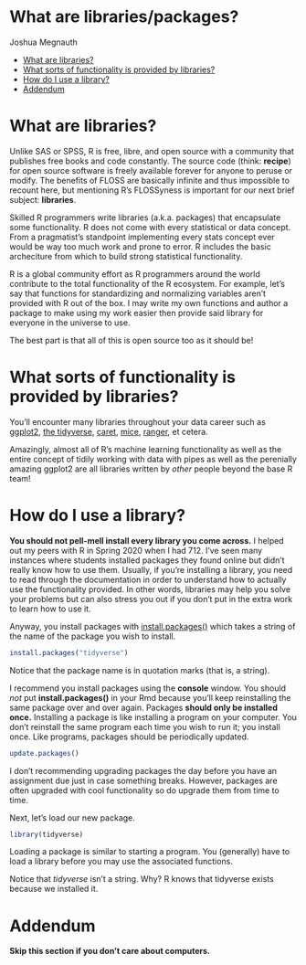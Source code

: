 What are libraries/packages?
================
Joshua Megnauth

  - [What are libraries?](#what-are-libraries)
  - [What sorts of functionality is provided by
    libraries?](#what-sorts-of-functionality-is-provided-by-libraries)
  - [How do I use a library?](#how-do-i-use-a-library)
  - [Addendum](#addendum)

# What are libraries?

Unlike SAS or SPSS, R is free, libre, and open source with a community
that publishes free books and code constantly. The source code (think:
**recipe**) for open source software is freely available forever for
anyone to peruse or modify. The benefits of FLOSS are basically infinite
and thus impossible to recount here, but mentioning R’s FLOSSyness is
important for our next brief subject: **libraries**.

Skilled R programmers write libraries (a.k.a. packages) that encapsulate
some functionality. R does not come with every statistical or data
concept. From a pragmatist’s standpoint implementing every stats concept
ever would be way too much work and prone to error. R includes the basic
archeciture from which to build strong statistical functionality.

R is a global community effort as R programmers around the world
contribute to the total functionality of the R ecosystem. For example,
let’s say that functions for standardizing and normalizing variables
aren’t provided with R out of the box. I may write my own functions and
author a package to make using my work easier then provide said library
for everyone in the universe to use.

The best part is that all of this is open source too as it should be\!

# What sorts of functionality is provided by libraries?

You’ll encounter many libraries throughout your data career such as
[ggplot2](https://ggplot2.tidyverse.org/), [the
tidyverse](https://tidyverse.org/),
[caret](https://topepo.github.io/caret/),
[mice](https://cran.r-project.org/web/packages/mice/mice.pdf),
[ranger](https://cran.r-project.org/web/packages/ranger/ranger.pdf), et
cetera.

Amazingly, almost all of R’s machine learning functionality as well as
the entire concept of tidily working with data with pipes as well as the
perenially amazing ggplot2 are all libraries written by *other* people
beyond the base R team\!

# How do I use a library?

**You should not pell-mell install every library you come across.** I
helped out my peers with R in Spring 2020 when I had 712. I’ve seen many
instances where students installed packages they found online but didn’t
really know how to use them. Usually, if you’re installing a library,
you need to read through the documentation in order to understand how to
actually use the functionality provided. In other words, libraries may
help you solve your problems but can also stress you out if you don’t
put in the extra work to learn how to use it.

Anyway, you install packages with
[install.packages()](https://www.rdocumentation.org/packages/utils/versions/3.6.2/topics/install.packages)
which takes a string of the name of the package you wish to install.

``` r
install.packages("tidyverse")
```

Notice that the package name is in quotation marks (that is, a string).

I recommend you install packages using the **console** window. You
should *not* put **install.packages()** in your Rmd because you’ll keep
reinstalling the same package over and over again. Packages **should
only be installed once.** Installing a package is like installing a
program on your computer. You don’t reinstall the same program each time
you wish to run it; you install once. Like programs, packages should be
periodically updated.

``` r
update.packages()
```

I don’t recommending upgrading packages the day before you have an
assignment due just in case something breaks. However, packages are
often upgraded with cool functionality so do upgrade them from time to
time.

Next, let’s load our new package.

``` r
library(tidyverse)
```

Loading a package is similar to starting a program. You (generally) have
to load a library before you may use the associated functions.

Notice that *tidyverse* isn’t a string. Why? R knows that tidyverse
exists because we installed it.

# Addendum

**Skip this section if you don’t care about computers.**
